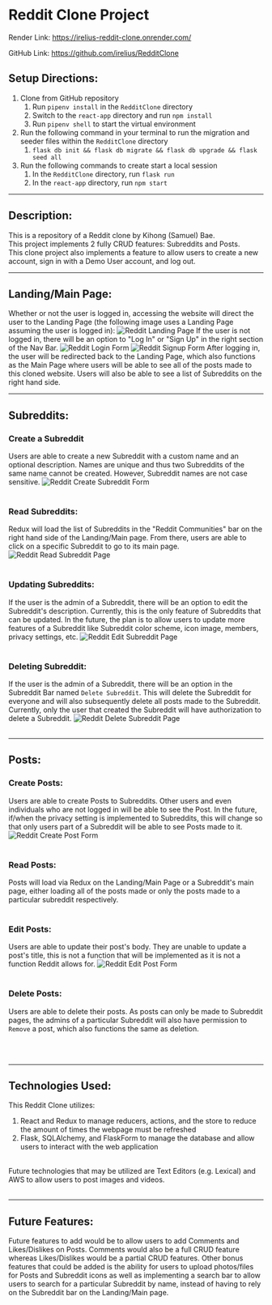 # Reddit Clone Project

Render Link: https://irelius-reddit-clone.onrender.com/

GitHub Link: https://github.com/irelius/RedditClone

## Setup Directions:
1. Clone from GitHub repository
   1. Run `pipenv install` in the  `RedditClone` directory
   2. Switch to the `react-app` directory and run `npm install`
   3. Run `pipenv shell` to start the virtual environment
2. Run the following command in your terminal to run the migration and seeder files within the `RedditClone` directory
   1. `flask db init && flask db migrate && flask db upgrade && flask seed all`
3. Run the following commands to create start a local session
   1. In the `RedditClone` directory, run `flask run`
   2. In the `react-app` directory, run `npm start`

___

## Description:
This is a repository of a Reddit clone by Kihong (Samuel) Bae.
<br>
This project implements 2 fully CRUD features: Subreddits and Posts.
<br>
This clone project also implements a feature to allow users to create a new account, sign in with a Demo User account, and log out.

___

## Landing/Main Page:
Whether or not the user is logged in, accessing the website will direct the user to the Landing Page (the following image uses a Landing Page assuming the user is logged in):
![Reddit Landing Page](https://raw.githubusercontent.com/irelius/RedditClone/main/assets/Reddit_Landing_Page.png)
If the user is not logged in, there will be an option to "Log In" or "Sign Up" in the right section of the Nav Bar.
![Reddit Login Form](https://raw.githubusercontent.com/irelius/RedditClone/main/assets/Reddit_Login_Form.png)
![Reddit Signup Form](https://raw.githubusercontent.com/irelius/RedditClone/main/assets/Reddit_Signup_Form.png)
After logging in, the user will be redirected back to the Landing Page, which also functions as the Main Page where users will be able to see all of the posts made to this cloned website. Users will also be able to see a list of Subreddits on the right hand side.

___

## Subreddits:

### Create a Subreddit
Users are able to create a new Subreddit with a custom name and an optional description. Names are unique and thus two Subreddits of the same name cannot be created. However, Subreddit names are not case sensitive.
![Reddit Create Subreddit Form](https://raw.githubusercontent.com/irelius/RedditClone/main/assets/Reddit_Create_Subreddit_Form.png)
<br>
<br>

### Read Subreddits:
Redux will load the list of Subreddits in the "Reddit Communities" bar on the right hand side of the Landing/Main page. From there, users are able to click on a specific Subreddit to go to its main page.
![Reddit Read Subreddit Page](https://raw.githubusercontent.com/irelius/RedditClone/main/assets/Reddit_Specific_Subreddit_Page.png)
<br>
<br>

### Updating Subreddits:
If the user is the admin of a Subreddit, there will be an option to edit the Subreddit's description. Currently, this is the only feature of Subreddits that can be updated. In the future, the plan is to allow users to update more features of a Subreddit like Subreddit color scheme, icon image, members, privacy settings, etc.
![Reddit Edit Subreddit Page](https://raw.githubusercontent.com/irelius/RedditClone/main/assets/Reddit_Subreddit_Edit_Form.png)
<br>
<br>

### Deleting Subreddit:
If the user is the admin of a Subreddit, there will be an option in the Subreddit Bar named `Delete Subreddit`. This will delete the Subreddit for everyone and will also subsequently delete all posts made to the Subreddit. Currently, only the user that created the Subreddit will have authorization to delete a Subreddit.
![Reddit Delete Subreddit Page](https://raw.githubusercontent.com/irelius/RedditClone/main/assets/Reddit_Subreddit_Specific_Bar.png)
<br>
<br>

___

## Posts:

### Create Posts:
Users are able to create Posts to Subreddits. Other users and even individuals who are not logged in will be able to see the Post. In the future, if/when the privacy setting is implemented to Subreddits, this will change so that only users part of a Subreddit will be able to see Posts made to it.
![Reddit Create Post Form](https://raw.githubusercontent.com/irelius/RedditClone/main/assets/Reddit_Create_Post_Form.png)
<br>
<br>

### Read Posts:
Posts will load via Redux on the Landing/Main Page or a Subreddit's main page, either loading all of the posts made or only the posts made to a particular subreddit respectively.
<br>
<br>

### Edit Posts:
Users are able to update their post's body. They are unable to update a post's title, this is not a function that will be implemented as it is not a function Reddit allows for.
![Reddit Edit Post Form](https://raw.githubusercontent.com/irelius/RedditClone/main/assets/Reddit_Post_Edit_Form.png)
<br>
<br>

### Delete Posts:
Users are able to delete their posts. As posts can only be made to Subreddit pages, the admins of a particular Subreddit will also have permission to `Remove` a post, which also functions the same as deletion.

<br>
<br>

___

## Technologies Used:
This Reddit Clone utilizes:
   1. React and Redux to manage reducers, actions, and the store to reduce the amount of times the webpage must be refreshed
   2. Flask, SQLAlchemy, and FlaskForm to manage the database and allow users to interact with the web application
<br>
Future technologies that may be utilized are Text Editors (e.g. Lexical) and AWS to allow users to post images and videos.
<br>
<br>


___

## Future Features:
Future features to add would be to allow users to add Comments and Likes/Dislikes on Posts. Comments would also be a full CRUD feature whereas Likes/Dislikes would be a partial CRUD features.
Other bonus features that could be added is the ability for users to upload photos/files for Posts and Subreddit icons as well as implementing a search bar to allow users to search for a particular Subreddit by name, instead of having to rely on the Subreddit bar on the Landing/Main page.
<br>

